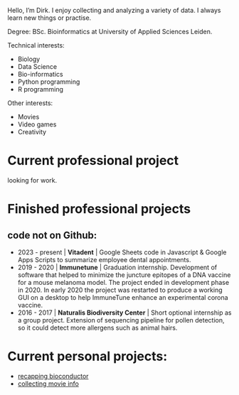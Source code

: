 Hello, I’m Dirk.
I enjoy collecting and analyzing a variety of data.
I always learn new things or practise.

Degree: BSc. Bioinformatics at University of Applied Sciences Leiden.

Technical interests:
- Biology
- Data Science
- Bio-informatics
- Python programming
- R programming

Other interests:
- Movies
- Video games
- Creativity

# Current professional project
looking for work.

# Finished professional projects
## code not on Github:
- 2023 - present | **Vitadent** | Google Sheets code in Javascript & Google Apps Scripts to summarize employee dental appointments.
- 2019 - 2020 | **Immunetune** | Graduation internship. Development of software that helped to minimize the juncture epitopes of a DNA vaccine for a mouse melanoma model. The project ended in development phase in 2020. In early 2020 the project was restarted to produce a working GUI on a desktop to help ImmuneTune enhance an experimental corona vaccine.
- 2016 - 2017 | **Naturalis Biodiversity Center** | Short optional internship as a group project. Extension of sequencing pipeline for pollen detection, so it could detect more allergens such as animal hairs.

# Current personal projects: 
- [recapping bioconductor](https://github.com/DirkTorre/bioconductor)
- [collecting movie info](https://github.com/DirkTorre/imdb)

<!---
DirkTorre/DirkTorre is a ✨ special ✨ repository because its `README.md` (this file) appears on your GitHub profile.
You can click the Preview link to take a look at your changes.
--->
